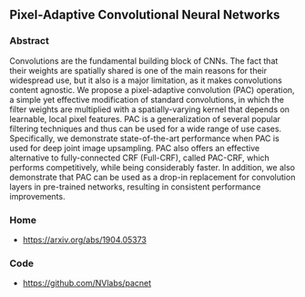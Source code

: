
## Pixel-Adaptive Convolutional Neural Networks


### Abstract

Convolutions are the fundamental building block of CNNs. The fact that their weights are spatially shared is one of the main reasons for their widespread use, but it also is a major limitation, as it makes convolutions content agnostic. We propose a pixel-adaptive convolution (PAC) operation, a simple yet effective modification of standard convolutions, in which the filter weights are multiplied with a spatially-varying kernel that depends on learnable, local pixel features. PAC is a generalization of several popular filtering techniques and thus can be used for a wide range of use cases. Specifically, we demonstrate state-of-the-art performance when PAC is used for deep joint image upsampling. PAC also offers an effective alternative to fully-connected CRF (Full-CRF), called PAC-CRF, which performs competitively, while being considerably faster. In addition, we also demonstrate that PAC can be used as a drop-in replacement for convolution layers in pre-trained networks, resulting in consistent performance improvements.  

### Home
- https://arxiv.org/abs/1904.05373

### Code
- https://github.com/NVlabs/pacnet